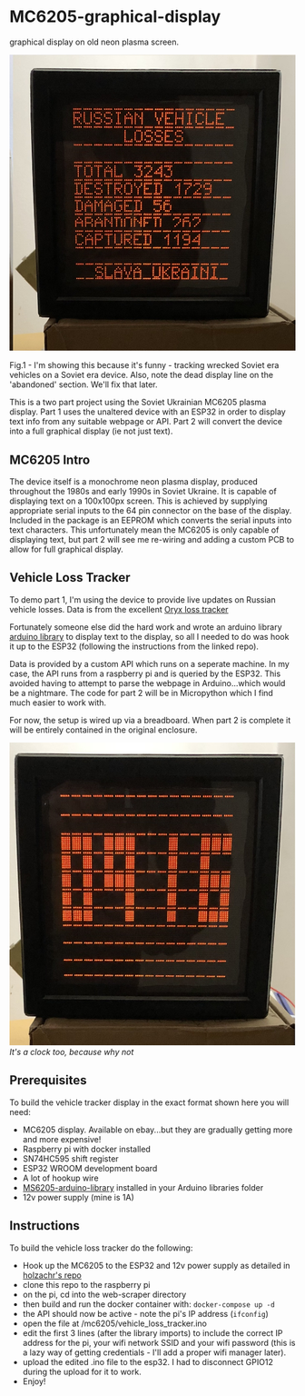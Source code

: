 # MC6205-graphical-display
graphical display on old neon plasma screen. 

<p align="center">
  <img src="https://github.com/lambdaBoost/MC6205-graphical-display/blob/main/docs/vehicle_loss_tracker2.jpg" width="600">
  <figcaption>Fig.1 - I'm showing this because it's funny - tracking wrecked Soviet era vehicles on a Soviet era device. Also, note the dead display line on the 'abandoned' section. We'll fix that later.</figcaption>
</p>


This is a two part project using the Soviet Ukrainian MC6205 plasma display.
Part 1 uses the unaltered device with an ESP32 in order to display text info from any suitable webpage or API.
Part 2 will convert the device into a full graphical display (ie not just text).

## MC6205 Intro
The device itself is a monochrome neon plasma display, produced throughout the 1980s and early 1990s in Soviet Ukraine. It is capable of displaying text on a 100x100px screen. This is achieved by supplying appropriate serial inputs to the 64 pin connector on the base of the display.
Included in the package is an EEPROM which converts the serial inputs into text characters. This unfortunately mean the MC6205 is only capable of displaying text, but part 2 will see me re-wiring and adding a custom PCB to allow for full graphical display.

## Vehicle Loss Tracker
To demo part 1, I'm using the device to provide live updates on Russian vehicle losses. Data is from the excellent [Oryx loss tracker](https://www.oryxspioenkop.com/2022/02/attack-on-europe-documenting-equipment.html)

Fortunately someone else did the hard work and wrote an arduino library [arduino library](https://github.com/holzachr/MS6205-arduino-library) to display text to the display, so all I needed to do was hook it up to the ESP32 (following the instructions from the linked repo).

Data is provided by a custom API which runs on a seperate machine. In my case, the API runs from a raspberry pi and is queried by the ESP32. This avoided having to attempt to parse the webpage in Arduino...which would be a nightmare. The code for part 2 will be in Micropython which I find much easier to work with.

For now, the setup is wired up via a breadboard. When part 2 is complete it will be entirely contained in the original enclosure.

![alt text](https://github.com/lambdaBoost/MC6205-graphical-display/blob/main/docs/clock2.jpg "Live update on Russian vehicle losses - but could be used for pretty much anything else")
*It's a clock too, because why not*

## Prerequisites
To build the vehicle tracker display in the exact format shown here you will need:

* MC6205 display. Available on ebay...but they are gradually getting more and more expensive!
* Raspberry pi with docker installed
* SN74HC595 shift register
* ESP32 WROOM development board
* A lot of hookup wire
* [MS6205-arduino-library](https://github.com/holzachr/MS6205-arduino-library) installed in your Arduino libraries folder
* 12v power supply (mine is 1A)

## Instructions
To build the vehicle loss tracker do the following:

* Hook up the MC6205 to the ESP32 and 12v power supply as detailed in [holzachr's repo](https://github.com/holzachr/MS6205-arduino-library)
* clone this repo to the raspberry pi
* on the pi, cd into the web-scraper directory
* then build and run the docker container with: `docker-compose up -d`
* the API should now be active - note the pi's IP address (`ifconfig`)
* open the file at /mc6205/vehicle_loss_tracker.ino
* edit the first 3 lines (after the library imports) to include the correct IP address for the pi, your wifi network SSID and your wifi password (this is a lazy way of getting credentials - I'll add a proper wifi manager later).
* upload the edited .ino file to the esp32. I had to disconnect GPIO12 during the upload for it to work.
* Enjoy!

